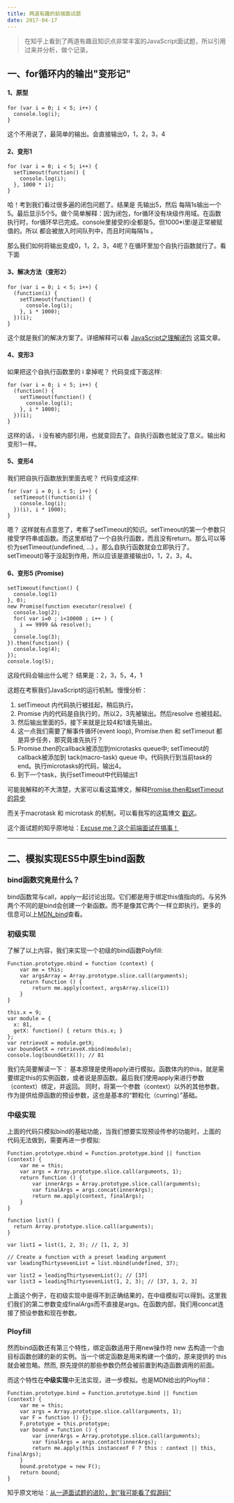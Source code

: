 ```yaml
---
title: 两道有趣的前端面试题
date: 2017-04-17
---
```

> 在知乎上看到了两道有趣且知识点非常丰富的JavaScript面试题，所以引用过来并分析，做个记录。 

<!--more-->
## 一、for循环内的输出"变形记"
#### 1、原型
```
for (var i = 0; i < 5; i++) {
  console.log(i);
}
```
这个不用说了，最简单的输出。会直接输出0，1，2，3，4

#### 2、变形1
```
for (var i = 0; i < 5; i++) {
  setTimeout(function() {
    console.log(i);
  }, 1000 * i);
}
```
哈！考到我们看过很多遍的闭包问题了。结果是 先输出5，然后 每隔1s输出一个5。最后显示5个5。做个简单解释：因为闭包，for循环没有块级作用域。在函数执行时，for循环早已完成。console里接受的i全都是5。但1000*i里i是正常被赋值的。所以 都会被放入时间队列中，而且时间每隔1s
。

那么我们如何将输出变成0，1，2，3，4呢？在循环里加个自执行函数就行了。看下面
#### 3、解决方法（变形2）
```
for (var i = 0; i < 5; i++) {
  (function(i) {
    setTimeout(function() {
      console.log(i);
    }, i * 1000);
  })(i);
}
```
这个就是我们的解决方案了。详细解释可以看  [JavaScript之理解闭包](http://www.jianshu.com/p/66951b1fcc77) 这篇文章。

#### 4、变形3
如果把这个自执行函数里的 i 拿掉呢？  代码变成下面这样:
```
for (var i = 0; i < 5; i++) {
  (function() {
    setTimeout(function() {
      console.log(i);
    }, i * 1000);
  })(i);
}
```
这样的话， i 没有被内部引用，也就变回去了。自执行函数也就没了意义。输出和变形1一样。

#### 5、变形4
我们把自执行函数放到里面去呢？ 代码变成这样:
```
for (var i = 0; i < 5; i++) {
  setTimeout((function(i) {
    console.log(i);
  })(i), i * 1000);
}
```
嗯？ 这样就有点意思了，考察了setTimeout的知识。setTimeout的第一个参数只接受字符串或函数。而这里却给了一个自执行函数，而且没有return。那么可以等价为setTimeout(undefined, ...) 。那么自执行函数就会立即执行了。setTimeout()等于没起到作用，所以应该是直接输出0，1，2，3，4。

#### 6、变形5 (Promise)
```
setTimeout(function() {
  console.log(1)
}, 0);
new Promise(function executor(resolve) {
  console.log(2);
  for( var i=0 ; i<10000 ; i++ ) {
    i == 9999 && resolve();
  }
  console.log(3);
}).then(function() {
  console.log(4);
});
console.log(5);
```
这段代码会输出什么呢？
结果是：2，3，5，4，1

这题在考察我们JavaScript的运行机制。慢慢分析：
1. setTimeout 内代码执行被挂起，稍后执行。
2. Promise 内的代码是自执行的，所以2，3先被输出。然后resolve 也被挂起。
3. 然后输出里面的5，接下来就是比较4和1谁先输出。
4. 这一点我们需要了解事件循环(event loop), Promise.then 和 setTimeout 都是异步任务，那究竟谁先执行？
5. Promise.then的callback被添加到microtasks queue中; setTimeout的callback被添加到 tack(macro-task) queue 中。代码执行到当前task的end。执行microtasks的代码，输出4。
6. 到下一个task，执行setTimeout中代码输出1

可能我解释的不大清楚，大家可以看这篇博文，解释[Promise.then和setTimeout的异步](https://github.com/creeperyang/blog/issues/21)

而关于macrotask 和 microtask 的机制，可以看我写的这篇博文 [戳这](http://blog.josephong.me/2017/03/02/JavaScript%E4%B9%8B%E6%B7%B1%E5%85%A5%E4%B9%8B%E4%BA%8B%E4%BB%B6%E8%BD%AE%E8%AF%A2/)。

这个面试题的知乎原地址：[Excuse me？这个前端面试在搞事！](https://zhuanlan.zhihu.com/p/25407758)

-----------------------------------------
## 二、模拟实现ES5中原生bind函数

### bind函数究竟是什么？
bind函数常与call，apply一起讨论出现。它们都是用于绑定this值指向的。与另外两个不同的是bind会创建一个新函数。而不是像其它两个一样立即执行。更多的信息可以上[MDN_bind](https://developer.mozilla.org/zh-CN/docs/Web/JavaScript/Reference/Global_Objects/Function/bind)查看。

### 初级实现

了解了以上内容，我们来实现一个初级的bind函数Polyfill:

```
Function.prototype.nbind = function (context) {
    var me = this;
    var argsArray = Array.prototype.slice.call(arguments);
    return function () {
        return me.apply(context, argsArray.slice(1))
    }
}

this.x = 9; 
var module = {
  x: 81,
  getX: function() { return this.x; }
};
var retrieveX = module.getX;
var boundGetX = retrieveX.nbind(module);
console.log(boundGetX()); // 81
```
我们先简要解读一下：
基本原理是使用apply进行模拟。函数体内的this，就是需要绑定this的实例函数，或者说是原函数。最后我们使用apply来进行参数（context）绑定，并返回。
同时，将第一个参数（context）以外的其他参数，作为提供给原函数的预设参数，这也是基本的“颗粒化（curring）”基础。

### 中级实现
上面的代码只模拟bind的基础功能，当我们想要实现预设传参的功能时，上面的代码无法做到，需要再进一步模拟:

```
Function.prototype.nbind = Function.prototype.bind || function (context) {
    var me = this;
    var args = Array.prototype.slice.call(arguments, 1);
    return function () {
        var innerArgs = Array.prototype.slice.call(arguments);
        var finalArgs = args.concat(innerArgs);
        return me.apply(context, finalArgs);
    }
}

function list() {
  return Array.prototype.slice.call(arguments);
}

var list1 = list(1, 2, 3); // [1, 2, 3]

// Create a function with a preset leading argument
var leadingThirtysevenList = list.nbind(undefined, 37);

var list2 = leadingThirtysevenList(); // [37]
var list3 = leadingThirtysevenList(1, 2, 3); // [37, 1, 2, 3]
```
上面这个例子，在初级实现中是得不到正确结果的，在中级模拟可以得到。这里我们我们的第二参数变成finalArgs而不直接是args。在函数内部，我们用concat连接了预设参数和现在参数。
### Ployfill
然而bind函数还有第三个特性，绑定函数适用于用new操作符 new 去构造一个由目标函数创建的新的实例。当一个绑定函数是用来构建一个值的，原来提供的 this 就会被忽略。然而, 原先提供的那些参数仍然会被前置到构造函数调用的前面。

而这个特性在**中级实现**中无法实现，进一步模拟。也是MDN给出的Ployfill：

```
Function.prototype.bind = Function.prototype.bind || function (context) {
    var me = this;
    var args = Array.prototype.slice.call(arguments, 1);
    var F = function () {};
    F.prototype = this.prototype;
    var bound = function () {
        var innerArgs = Array.prototype.slice.call(arguments);
        var finalArgs = args.contact(innerArgs);
        return me.apply(this instanceof F ? this : context || this, finalArgs);
    }
    bound.prototype = new F();
    return bound;
}
```

知乎原文地址：[从一道面试题的进阶，到“我可能看了假源码”](https://zhuanlan.zhihu.com/p/25379434)

